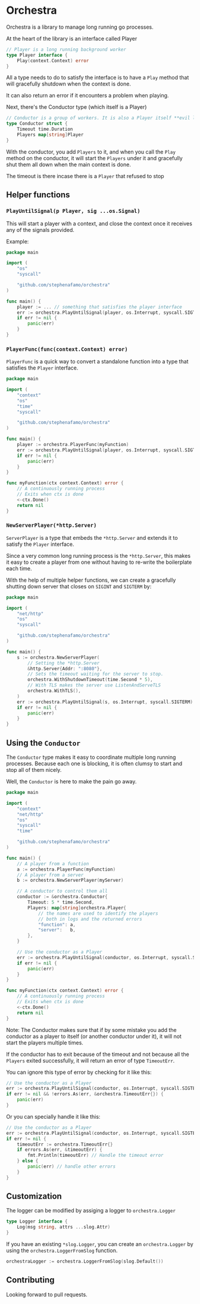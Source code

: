 # Orchestra

Orchestra is a library to manage long running go processes.

At the heart of the library is an interface called Player

```go
// Player is a long running background worker
type Player interface {
    Play(context.Context) error
}
```

All a type needs to do to satisfy the interface is to have a `Play` method that will gracefully shutdown when the context is done.

It can also return an error if it encounters a problem when playing.

Next, there's the Conductor type (which itself is a Player)

```go
// Conductor is a group of workers. It is also a Player itself **evil laugh**
type Conductor struct {
    Timeout time.Duration
    Players map[string]Player
}
```

With the conductor, you add `Players` to it, and when you call the `Play` method on the conductor, it will start the `Players` under it and gracefully shut them all down when the main context is done.

The timeout is there incase there is a `Player` that refused to stop

## Helper functions

### `PlayUntilSignal(p Player, sig ...os.Signal)`

This will start a player with a context, and close the context once it receives any of the signals provided.

Example:

```go
package main

import (
    "os"
    "syscall"

    "github.com/stephenafamo/orchestra"
)

func main() {
    player := ... // something that satisfies the player interface
    err := orchestra.PlayUntilSignal(player, os.Interrupt, syscall.SIGTERM)
    if err != nil {
        panic(err)
    }
}
```

### `PlayerFunc(func(context.Context) error)`

`PlayerFunc` is a quick way to convert a standalone function into a type that satisfies the `Player` interface.

```go
package main

import (
    "context"
    "os"
    "time"
    "syscall"

    "github.com/stephenafamo/orchestra"
)

func main() {
    player := orchestra.PlayerFunc(myFunction)
    err := orchestra.PlayUntilSignal(player, os.Interrupt, syscall.SIGTERM)
    if err != nil {
        panic(err)
    }
}

func myFunction(ctx context.Context) error {
    // A continuously running process
    // Exits when ctx is done
    <-ctx.Done()
    return nil
}
```

### `NewServerPlayer(*http.Server)`

`ServerPlayer` is a type that embeds the `*http.Server` and extends it to satisfy the `Player` interface.

Since a very common long running process is the `*http.Server`, this makes it easy to create a player from one without having to re-write the boilerplate each time.

With the help of multiple helper functions, we can create a gracefully shutting down server that closes on `SIGINT` and `SIGTERM` by:

```go
package main

import (
    "net/http"
    "os"
    "syscall"

    "github.com/stephenafamo/orchestra"
)

func main() {
    s := orchestra.NewServerPlayer(
        // Setting the *http.Server
        &http.Server{Addr: ":8080"},
        // Sets the timeout waiting for the server to stop.
        orchestra.WithShutdownTimeout(time.Second * 5),
        // With TLS makes the server use ListenAndServeTLS
        orchestra.WithTLS(),
    )
    err := orchestra.PlayUntilSignal(s, os.Interrupt, syscall.SIGTERM)
    if err != nil {
        panic(err)
    }
}
```

## Using the `Conductor`

The `Conductor` type makes it easy to coordinate multiple long running processes. Because each one is blocking, it is often clumsy to start and stop all of them nicely.

Well, the `Conductor` is here to make the pain go away.

```go
package main

import (
    "context"
    "net/http"
    "os"
    "syscall"
    "time"

    "github.com/stephenafamo/orchestra"
)

func main() {
    // A player from a function
    a := orchestra.PlayerFunc(myFunction)
    // A player from a server
    b := orchestra.NewServerPlayer(myServer)

    // A conductor to control them all
    conductor := &orchestra.Conductor{
        Timeout: 5 * time.Second,
        Players: map[string]orchestra.Player{
            // the names are used to identify the players
            // both in logs and the returned errors
            "function": a,
            "server":   b,
        },
    }

    // Use the conductor as a Player
    err := orchestra.PlayUntilSignal(conductor, os.Interrupt, syscall.SIGTERM)
    if err != nil {
        panic(err)
    }
}

func myFunction(ctx context.Context) error {
    // A continuously running process
    // Exits when ctx is done
    <-ctx.Done()
    return nil
}
```

Note: The Conductor makes sure that if by some mistake you add the conductor as a player to itself (or another conductor under it), it will not start the players multiple times.

If the conductor has to exit because of the timeout and not because all the `Players` exited successfully, it will return an error of type `TimeoutErr`.

You can ignore this type of error by checking for it like this:

```go
// Use the conductor as a Player
err := orchestra.PlayUntilSignal(conductor, os.Interrupt, syscall.SIGTERM)
if err != nil && !errors.As(err, &orchestra.TimeoutErr{}) {
    panic(err)
}
```

Or you can specially handle it like this:

```go
// Use the conductor as a Player
err := orchestra.PlayUntilSignal(conductor, os.Interrupt, syscall.SIGTERM)
if err != nil {
    timeoutErr := orchestra.TimeoutErr{}
    if errors.As(err, &timeoutErr) {
        fmt.Println(timeoutErr) // Handle the timeout error
    } else {
        panic(err) // handle other errors
    }
}
```

## Customization

The logger can be modified by assiging a logger to `orchestra.Logger`

```go
type Logger interface {
	Log(msg string, attrs ...slog.Attr)
}
```

If you have an existing `*slog.Logger`, you can create an `orchestra.Logger` by using the `orchestra.LoggerFromSlog` function.

```go
orchestraLogger := orchestra.LoggerFromSlog(slog.Default())
```

## Contributing

Looking forward to pull requests.
